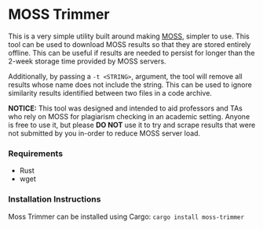 # MOSS Trimmer
This is a very simple utility built around making [MOSS](https://theory.stanford.edu/~aiken/moss/), simpler to use.
This tool can be used to download MOSS results so that they are stored entirely offline.
This can be useful if results are needed to persist for longer than the 2-week storage time provided by MOSS servers.

Additionally, by passing a `-t <STRING>`, argument, the tool will remove all results whose name does not include the string.
This can be used to ignore similarity results identified between two files in a code archive.

**NOTICE:** This tool was designed and intended to aid professors and TAs who rely on MOSS for plagiarism checking in an academic setting. Anyone is free to use it, but please **DO NOT** use it to try and scrape results that were not submitted by you in-order to reduce MOSS server load.


### Requirements
- Rust
- wget

### Installation Instructions
Moss Trimmer can be installed using Cargo:
`cargo install moss-trimmer`

